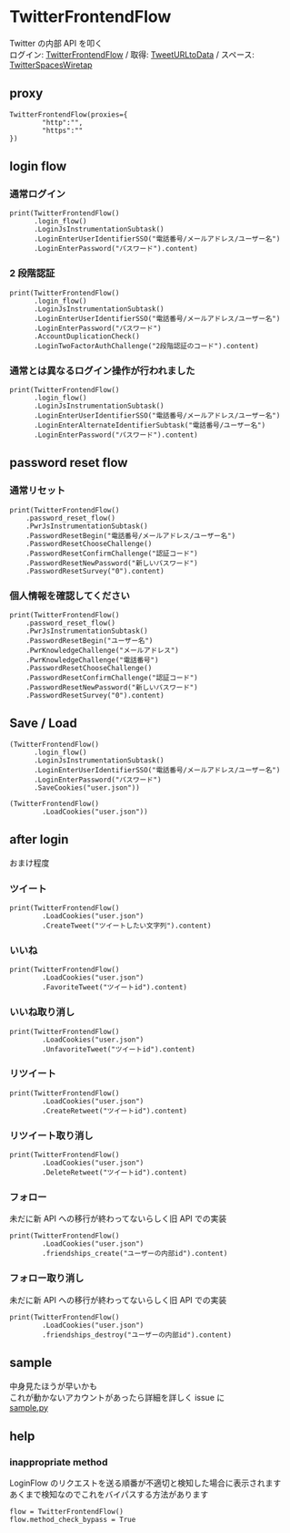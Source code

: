 # TwitterFrontendFlow

Twitter の内部 API を叩く<br>
ログイン: [TwitterFrontendFlow](https://github.com/fa0311/TwitterFrontendFlow) /
取得: [TweetURLtoData](https://github.com/fa0311/TweetURLtoData) /
スペース: [TwitterSpacesWiretap](https://github.com/fa0311/TwitterSpacesWiretap)

## proxy

```
TwitterFrontendFlow(proxies={
        "http":"",
        "https":""
})
```

## login flow

### 通常ログイン

```
print(TwitterFrontendFlow()
      .login_flow()
      .LoginJsInstrumentationSubtask()
      .LoginEnterUserIdentifierSSO("電話番号/メールアドレス/ユーザー名")
      .LoginEnterPassword("パスワード").content)
```

### 2 段階認証

```
print(TwitterFrontendFlow()
      .login_flow()
      .LoginJsInstrumentationSubtask()
      .LoginEnterUserIdentifierSSO("電話番号/メールアドレス/ユーザー名")
      .LoginEnterPassword("パスワード")
      .AccountDuplicationCheck()
      .LoginTwoFactorAuthChallenge("2段階認証のコード").content)
```

### 通常とは異なるログイン操作が行われました

```
print(TwitterFrontendFlow()
      .login_flow()
      .LoginJsInstrumentationSubtask()
      .LoginEnterUserIdentifierSSO("電話番号/メールアドレス/ユーザー名")
      .LoginEnterAlternateIdentifierSubtask("電話番号/ユーザー名")
      .LoginEnterPassword("パスワード").content)
```

## password reset flow

### 通常リセット

```
print(TwitterFrontendFlow()
    .password_reset_flow()
    .PwrJsInstrumentationSubtask()
    .PasswordResetBegin("電話番号/メールアドレス/ユーザー名")
    .PasswordResetChooseChallenge()
    .PasswordResetConfirmChallenge("認証コード")
    .PasswordResetNewPassword("新しいパスワード")
    .PasswordResetSurvey("0").content)
```

### 個人情報を確認してください

```
print(TwitterFrontendFlow()
    .password_reset_flow()
    .PwrJsInstrumentationSubtask()
    .PasswordResetBegin("ユーザー名")
    .PwrKnowledgeChallenge("メールアドレス")
    .PwrKnowledgeChallenge("電話番号")
    .PasswordResetChooseChallenge()
    .PasswordResetConfirmChallenge("認証コード")
    .PasswordResetNewPassword("新しいパスワード")
    .PasswordResetSurvey("0").content)
```

## Save / Load

```
(TwitterFrontendFlow()
      .login_flow()
      .LoginJsInstrumentationSubtask()
      .LoginEnterUserIdentifierSSO("電話番号/メールアドレス/ユーザー名")
      .LoginEnterPassword("パスワード")
      .SaveCookies("user.json"))
```

```
(TwitterFrontendFlow()
        .LoadCookies("user.json"))
```

## after login

おまけ程度

### ツイート

```
print(TwitterFrontendFlow()
        .LoadCookies("user.json")
        .CreateTweet("ツイートしたい文字列").content)
```

### いいね

```
print(TwitterFrontendFlow()
        .LoadCookies("user.json")
        .FavoriteTweet("ツイートid").content)
```

### いいね取り消し

```
print(TwitterFrontendFlow()
        .LoadCookies("user.json")
        .UnfavoriteTweet("ツイートid").content)
```

### リツイート

```
print(TwitterFrontendFlow()
        .LoadCookies("user.json")
        .CreateRetweet("ツイートid").content)
```

### リツイート取り消し

```
print(TwitterFrontendFlow()
        .LoadCookies("user.json")
        .DeleteRetweet("ツイートid").content)
```

### フォロー

未だに新 API への移行が終わってないらしく旧 API での実装

```
print(TwitterFrontendFlow()
        .LoadCookies("user.json")
        .friendships_create("ユーザーの内部id").content)
```

### フォロー取り消し

未だに新 API への移行が終わってないらしく旧 API での実装

```
print(TwitterFrontendFlow()
        .LoadCookies("user.json")
        .friendships_destroy("ユーザーの内部id").content)
```

## sample

中身見たほうが早いかも<br>
これが動かないアカウントがあったら詳細を詳しく issue に<br>
[sample.py](https://github.com/fa0311/TwitterFrontendFlow/blob/master/sample.py)

## help

### inappropriate method

LoginFlow のリクエストを送る順番が不適切と検知した場合に表示されます<br>
あくまで検知なのでこれをバイパスする方法があります

```
flow = TwitterFrontendFlow()
flow.method_check_bypass = True
```
